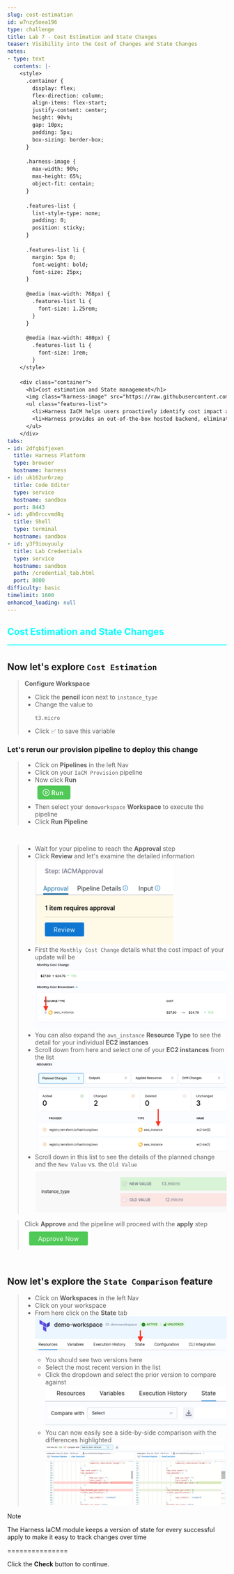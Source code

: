 ```yaml
---
slug: cost-estimation
id: w7nzy5oea196
type: challenge
title: Lab 7 - Cost Estimation and State Changes
teaser: Visibility into the Cost of Changes and State Changes
notes:
- type: text
  contents: |-
    <style>
      .container {
        display: flex;
        flex-direction: column;
        align-items: flex-start;
        justify-content: center;
        height: 90vh;
        gap: 10px;
        padding: 5px;
        box-sizing: border-box;
      }

      .harness-image {
        max-width: 90%;
        max-height: 65%;
        object-fit: contain;
      }

      .features-list {
        list-style-type: none;
        padding: 0;
        position: sticky;
      }

      .features-list li {
        margin: 5px 0;
        font-weight: bold;
        font-size: 25px;
      }

      @media (max-width: 768px) {
        .features-list li {
          font-size: 1.25rem;
        }
      }

      @media (max-width: 480px) {
        .features-list li {
          font-size: 1rem;
        }
    </style>

    <div class="container">
      <h1>Cost estimation and State management</h1>
      <img class="harness-image" src="https://raw.githubusercontent.com/harness-community/field-workshops/harness-se/assets/images/iac_state_management.png">
      <ul class="features-list">
        <li>Harness IaCM helps users proactively identify cost impact associated with resource changes, which prevents unplanned and exorbitant cloud bills.</li>
        <li>Harness provides an out-of-the-box hosted backend, eliminating the need to host state and manage locking mechanism and access control.</li>
      </ul>
    </div>
tabs:
- id: 2dfqbifjexen
  title: Harness Platform
  type: browser
  hostname: harness
- id: uk162ur6rzep
  title: Code Editor
  type: service
  hostname: sandbox
  port: 8443
- id: y8h0rccvmd8q
  title: Shell
  type: terminal
  hostname: sandbox
- id: y3f9iouyuuly
  title: Lab Credentials
  type: service
  hostname: sandbox
  path: /credential_tab.html
  port: 8000
difficulty: basic
timelimit: 1600
enhanced_loading: null
---
```


<style type="text/css" rel="stylesheet">
hr.cyan { background-color: cyan; color: cyan; height: 2px; margin-bottom: -10px; }
h2.cyan { color: cyan; }
</style><h2 class="cyan">Cost Estimation and State Changes</h2>
<hr class="cyan">
<br>

## Now let's explore `Cost Estimation`
> **Configure Workspace**
> - Click the **pencil** icon next to `instance_type`
> - Change the value to <pre>`t3.micro`</pre>
> - Click ✅ to save this variable

### Let's rerun our provision pipeline to deploy this change
> - Click on **Pipelines** in the left Nav
> - Click on your `IaCM Provision` pipeline
> - Now click **Run** \
>     ![](https://raw.githubusercontent.com/harness-community/field-workshops/harness-se/assets/images/pipeline_run.png)
> - Then select your `demoworkspace` **Workspace** to execute the pipeline
> - Click **Run Pipeline**

<br>

> - Wait for your pipeline to reach the **Approval** step
> - Click **Review** and let's examine the detailed information \
>     ![](https://raw.githubusercontent.com/harness-community/field-workshops/harness-se/se-workshop-iacm/assets/images/iacm_pipeline_review.png)
> - First the `Monthly Cost Change` details what the cost impact of your update will be \
>     ![](https://raw.githubusercontent.com/harness-community/field-workshops/harness-se/se-workshop-iacm/assets/images/iacm_cost_change_estimation.png)
> - You can also expand the `aws_instance` **Resource Type** to see the detail for your individual **EC2 instances**
> - Scroll down from here and select one of your **EC2 instances** from the list \
>     ![](https://raw.githubusercontent.com/harness-community/field-workshops/harness-se/se-workshop-iacm/assets/images/iacm_planned_changes.png)
> - Scroll down in this list to see the details of the planned change and the `New Value` vs. the `Old Value` \
>     ![](https://raw.githubusercontent.com/harness-community/field-workshops/harness-se/se-workshop-iacm/assets/images/iacm_instance_type_update.png)

> Click **Approve** and the pipeline will proceed with the **apply** step \
>     ![](https://raw.githubusercontent.com/harness-community/field-workshops/harness-se/se-workshop-iacm/assets/images/iacm_approve.png)

<br>

## Now let's explore the `State Comparison` feature
> - Click on **Workspaces** in the left Nav
> - Click on your workspace
> - From here click on the  **State** tab \
>     ![](https://raw.githubusercontent.com/harness-community/field-workshops/harness-se/se-workshop-iacm/assets/images/iacm_state_tab.png)
>   - You should see two versions here
>   - Select the most recent version in the list
>   - Click the dropdown and select the prior version to compare against \
>       ![](https://raw.githubusercontent.com/harness-community/field-workshops/harness-se/se-workshop-iacm/assets/images/iacm_state_compare_with.png)
>   - You can now easily see a side-by-side comparison with the differences highlighted \
>       ![](https://raw.githubusercontent.com/harness-community/field-workshops/harness-se/se-workshop-iacm/assets/images/iacm_state_compare.png)

> [!NOTE]
> The Harness IaCM module keeps a version of state for every successful apply to make it easy to track changes over time

===============

Click the **Check** button to continue.

